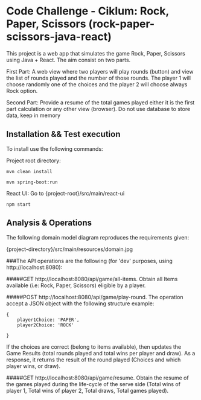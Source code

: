 # Code Challenge - Ciklum: Rock, Paper, Scissors (rock-paper-scissors-java-react)

This project is a web app that simulates the game Rock, Paper, Scissors using Java + React. 
The aim consist on two parts.

First Part: A web view where two players will play rounds (button) and view the list of rounds played and the number of those rounds. The player 1 will choose randomly one of the choices and the player 2 will choose always Rock option.

Second Part: Provide a resume of the total games played either it is the first part calculation or any other view (browser). Do not use database to store data, keep in memory

## Installation && Test execution

To install use the following commands: 

Project root directory: 

```
mvn clean install
```

```
mvn spring-boot:run

```

React UI:
Go to {project-root}/src/main/react-ui

```
npm start
```

## Analysis & Operations

The following domain model diagram reproduces the requirements given:

{project-directory}/src/main/resources/domain.jpg

###The API operations are the following (for 'dev' purposes, using http://localhost:8080):

#####GET http://localhost:8080/api/game/all-items. 
Obtain all Items available (i.e: Rock, Paper, Scissors) eligible by a player.

#####POST http://localhost:8080/api/game/play-round. 
The operation accept a JSON object with the following structure example:

```
{
	player1Choice: 'PAPER',
	player2Choice: 'ROCK'
	
}
```

If the choices are correct (belong to items available), then updates the Game Results (total rounds played and total wins per player and draw). As a response, it returns the result of the round played (Choices and which player wins, or draw).

#####GET http://localhost:8080/api/game/resume. 
Obtain the resume of the games played during the life-cycle of the serve side (Total wins of player 1, Total wins of player 2, Total draws, Total games played).

